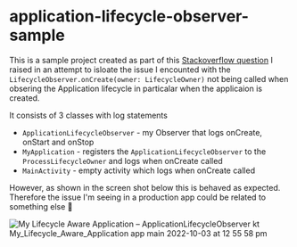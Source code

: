 # application-lifecycle-observer-sample

This is a sample project created as part of this [Stackoverflow question](https://stackoverflow.com/questions/73892747/lifecycleobserver-oncreate-is-not-called-when-application-is-created) I raised 
in an attempt to isloate the issue I encounted with the `LifecycleObserver.onCreate(owner: LifecycleOwner)` not being called when obsering the Application lifecycle in particalar when the applicaion is created. 

It consists of 3 classes with log statements  

* `ApplicationLifecycleObserver` - my Observer that logs onCreate, onStart and onStop
* `MyApplication` - registers the `ApplicationLifecycleObserver` to the `ProcessLifecycleOwner` and logs when onCreate called
* `MainActivity` - empty activity which logs when onCreate called

However, as shown in the screen shot below this is behaved as expected. Therefore the issue I'm seeing in a production app could be related to something else :thinking:


![My Lifecycle Aware Application – ApplicationLifecycleObserver kt  My_Lifecycle_Aware_Application app main  2022-10-03 at 12 55 58 pm](https://user-images.githubusercontent.com/404105/193571466-9042007f-d440-493f-adab-001840e249de.jpg)
